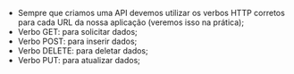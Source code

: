 * Sempre que criamos uma API devemos utilizar os verbos HTTP corretos para cada URL da nossa aplicação (veremos isso na prática);
* Verbo GET: para solicitar dados;
* Verbo POST: para inserir dados;
* Verbo DELETE: para deletar dados;
* Verbo PUT: para atualizar dados;